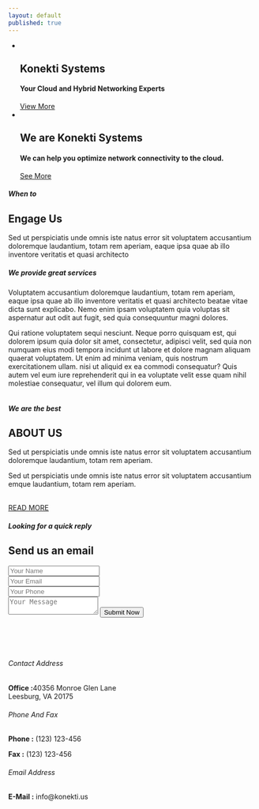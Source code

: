 ```yaml
---
layout: default
published: true
---
```

 
<section class="services-outer-area" id="home">
  <div class="main-banner">
    <a href="#" name="scroll-top-div"></a>
    <div class="overlay-mask">
      <div class="container">
        <!-- Start:Slider area -->
        <div class="slider">
          <div class="flexslider">
            <ul class="slides">
                <!-- Start: Banner Slide 01 -->
              <li>
                <img alt="" src="{{ site.baseurl }}/assets/banner-1.png" >
                <div class="caption">
                  <h2>Konekti Systems</h2>
                  <h4>Your Cloud and Hybrid Networking Experts</h4>
                  <a class="button-large" href="#">View More</a>
                </div>
              </li>
              <!-- End: Banner Slide 01 -->
              <!-- Start: Banner Slide 02 -->
              <li>
                <img alt="" src="{{ site.baseurl }}/assets/consult.png">
                <div class="caption">
                  <h2>We are Konekti Systems</h2>
                  <h4>We can help you optimize network connectivity to the cloud.</h4>
                  <a class="button-large" href="#">See More</a>
                </div>
              </li>
                <!-- End: Banner Slide 02 -->
            </ul>
          </div>
        </div>
        <!-- End:Slider area -->
      </div>
    </div>
  </div>
</section>
  <!-- =================================================
  Banner Area End -->
  <!-- About Content Area  Start 
  ====================================================== -->
  <section class="about-text-outer-area" id="engage">
    <!-- Start:About Awesome content area-->
    <div class="container">
      <div class="content-area">
        <!-- Start:Left area-->
        <div class="left-side col-md-6">
          <div class="main-title left-align">
              <h5><span>When to</span></h5>
              <h1>Engage Us</h1>
          </div>
          <div class="text-box">
              <p>Sed ut perspiciatis unde omnis iste natus error sit voluptatem accusantium doloremque laudantium, totam rem aperiam, eaque ipsa quae ab illo inventore veritatis et quasi architecto</p>
              <h5><strong>We provide great services</strong></h5>
              <p>Voluptatem accusantium doloremque laudantium, totam rem aperiam, eaque ipsa quae ab illo inventore veritatis et quasi architecto beatae vitae dicta sunt explicabo. Nemo enim ipsam voluptatem quia voluptas sit aspernatur aut odit aut fugit, sed quia consequuntur magni dolores.</p>
              <p>Qui ratione voluptatem sequi nesciunt. Neque porro quisquam est, qui dolorem ipsum quia dolor sit amet, consectetur, adipisci velit, sed quia non numquam eius modi tempora incidunt ut labore et dolore magnam aliquam quaerat voluptatem. Ut enim ad minima veniam, quis nostrum exercitationem ullam. nisi ut aliquid ex ea commodi consequatur? Quis autem vel eum iure reprehenderit qui in ea voluptate velit esse quam nihil molestiae consequatur, vel illum qui dolorem eum.</p>
          </div>
        </div>			
        <!-- End:Left area-->      
        <!-- Start:Right area-->
        <div class="right-side col-md-6">
            <div class="img-holder">
                <img src="{{ site.baseurl }}/assets/software.png" alt=""> 
            </div>                	
        </div>
        <!-- End:Right area-->
      </div>
    </div>
    <!-- End:Awesome Structure content area-->
  </section>
  <!-- =================================================
  About Content Area  End -->   
  <!-- Our Team Area Start 
  ====================================================== -->
  <div style="display:none">
  <section class="our-team-area-outer light-grey" id="our-team">
  <div class="container">
    <div class="content-area">
      <div class="main-title">
        <h5><span>Meet our happy clients</span></h5>
        <h2>Testimonials</h2>
      </div>
      <!-- Start: Our Team -->
      <div class="our-team-detail-sec">
        <!-- Loop through testimonials -->
        {% for client in site.data.testimonials %}
        <div class="col-md-4">
          <div class="team-member">
            <div class="team-member-box">	
              <div class="text-box">
                <center>
                  <h5>{{ client.name }}</h5>
                  <h6>{{ client.location }}</h6>
                  <hr>
                  <p>{{ client.description }}</p>
                </center>
              </div>
            </div>
          </div>
        </div>
        {% endfor %}        
      </div>
      <!-- End: Our Team -->
    </div>
  </div>
  </section>
  <!-- =================================================
  Our Team Area End -->
  </div>
  <!-- Key Skills Area  Start 
  ====================================================== -->
  <section class="key-skills-outer-area" id="about">
    <div class="container">
      <div class="content-area"> 
        <!-- Start:Right area-->
        <div class="right-side col-md-6">
            <div class="main-title left-align">
              <h5><span>We are the best</span></h5>
              <h1>ABOUT US</h1>
              <p>Sed ut perspiciatis unde omnis iste natus error sit voluptatem accusantium doloremque laudantium, totam rem aperiam.</p>
              <p>Sed ut perspiciatis unde omnis iste natus error sit voluptatem accusantium emque laudantium, totam rem aperiam.</p>
              <br>
              <a class="button-medium pull-left" href="">READ MORE</a>
            </div>
        </div>
        <!-- End:Right area-->
        <!-- Start:Left area-->
        <div class="left-side col-md-6">
            <div class="img-holder">
                <img src="{{ site.baseurl }}/assets/icons-1cs-v3-06.png" alt=""> 
            </div>
        </div>
        <!-- End:Left area-->
      </div>
    </div>
  </section>
  <!-- =================================================
      Home Fun Fact Area Start 
  ====================================================== -->
  <section class="home-fun-fact-area-outer-sec">
      <div class="home-fun-fact-area">
          <div class="container">
              <div style="display:none" class="fun-fact-sec">
                  <!-- Start:Fun Fact Items -->
                  <ul class="fun-fact-items">
                      <!-- Loop through fun facts -->
                      {% for fact in site.data.facts %}
                      <li>
                          <div class="icon"><i class="fa fa-{{ fact.icon }}" aria-hidden="true"></i></div>
                          <div class="text">
                              <h2>{{ fact.number }}</h2>
                              <p>{{ fact.text }}Clients</p>
                          </div>	
                      </li>
                      {% endfor %}
                  </ul>
                  <!-- End:Fun Fact Items -->
              </div>
          </div>
          </div>
  </section>
  <!-- =================================================
   Content Area Start 
  ====================================================== -->
  <section class="contact-area-outer  "  id="contact-us">
  <div class="contact-form-sec ">
        <!-- Start: Form Area -->
          <div class="container">
              <div class="content-area clearfix">
                  <div class="main-title">
                    <h5>Looking for a quick reply</h5>
                      <h1>Send us an email</h1>
                  </div>
                  <div class="form-sec">
                      <form name="contact" action="https://formspree.io/{{ site.email }}" method="POST" id = 'enquire'>
                          <div class="col-md-4">
                              <input type="text" id="contact-name" name = 'Name' placeholder="Your Name" class="text-field-box ">
                          </div>
                          <div class="col-md-4">
                              <input type="text" id="contact-email" name="_replyto" placeholder="Your Email" class="text-field-box ">
                          </div>
                          <div class="col-md-4">
                              <input type="text" id="contact-number" name = 'Mobile' placeholder="Your Phone" class="text-field-box ">
                          </div>
                          <div class="col-md-12">
                              <textarea id="contact-msg" class="text-field-box" name = 'Message' placeholder="Your Message"></textarea>
                              <button name="contact" type="submit" id="contact-submit" class="button-medium">Submit Now</button>
                          </div>
                          <div class="error-item">
                              <div id="contact-loading" style="display: none;"> Email Sending... </div>
                              <div id="contact-success" style="display: none;"> 
                                  Your message sent sucessfully to our team and they will be in touch with you asap. 
                              </div>
                              <div id="contact-failed" style="display: none;"> 
                                  Error! Message sending failed, try again soon. 
                              </div>
                          </div> 
                      </form>
                  </div>	
              </div>
          </div> 
          <!-- End: Form Area -->
      </div>    
  <!-- Start:Contact Details Area -->
    <div class="contact-sec-contents">
      <div class="container"><br><br><br>
                <div class="contact-info">
                    <!-- Start:Phone Number -->
          <div class="col-md-4">
            <div class="features-box">
              <div class="features-icon"><i class="fa fa-building-o"></i></div>
              <div class="features-text">
                <h6>Contact Address</h6>
                <p><strong>Office :</strong>40356 Monroe Glen Lane<br>
                  Leesburg, VA 20175</p>
              </div>
            </div>
          </div>
                      <!-- End:Phone Number -->     
                      <!-- Start:Address -->
          <div class="col-md-4">
            <div class="features-box">
              <div class="features-icon"><i class="fa fa-phone"></i></div>
              <div class="features-text">
                <h6>Phone And Fax</h6>
                <p><strong>Phone :</strong> (123) 123-456</p>
                <p><strong>Fax :</strong> (123) 123-456</p>
              </div>
            </div>
          </div>
                      <!-- End:Address -->    
                      <!-- Start:Email -->
          <div class="col-md-4">
            <div class="features-box">
              <div class="features-icon"> <i class="fa fa-envelope-o"></i></div>
              <div class="features-text">
                <h6>Email Address</h6>
                <p><strong>E-Mail :</strong> 
                   info@konekti.us
                </p>
              </div>
            </div>
          </div>
                      <!-- End:Email -->
        </div>
      </div>
    </div>
  <!-- End:Contact Details Area -->
      <!-- Start:
  <div class="map-area">
    <iframe src="https://www.google.com/maps/embed?pb=!1m14!1m8!1m3!1d14604.264638061977!2d90.37898279999999!3d23.7806583!3m2!1i1024!2i768!4f13.1!3m3!1m2!1s0x0%3A0x3ebb5b921e528ab!2z4Kas4Ka-4KaC4Kay4Ka-4Kam4KeH4Ka2IOCmrOCmv-CmruCmvuCmqCDgpqzgpr7gprngpr_gpqjgp4Ag4Kav4Ka-4Kam4KeB4KaY4Kaw!5e0!3m2!1sbn!2sbd!4v1494351475759" width="100%" height="290" frameborder="0" style="border:0" allowfullscreen></iframe>
  </div> 
  ================================================
  End:Map Area -->  
</section>
